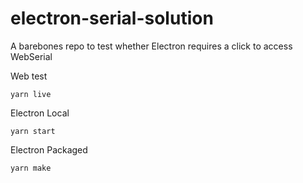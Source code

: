 # electron-serial-solution

A barebones repo to test whether Electron requires a click to access WebSerial


Web test

```yarn live```


Electron Local

```yarn start```


Electron Packaged

```yarn make```